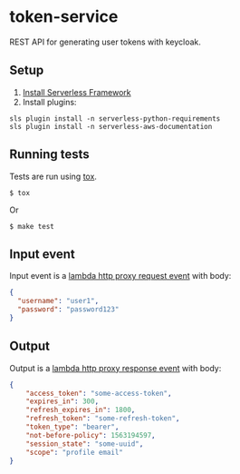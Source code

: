 # token-service

REST API for generating user tokens with keycloak.

## Setup

1. [Install Serverless Framework](https://serverless.com/framework/docs/getting-started/)
2. Install plugins: 
```
sls plugin install -n serverless-python-requirements
sls plugin install -n serverless-aws-documentation
```

## Running tests

Tests are run using [tox](https://pypi.org/project/tox/).

```
$ tox
```
Or
```
$ make test
```

## Input event

Input event is a [lambda http proxy request event](https://serverless.com/framework/docs/providers/aws/events/apigateway/#example-lambda-proxy-event-default) with body:
```json
{
  "username": "user1",
  "password": "password123"
}
```

## Output

Output is a [lambda http proxy response event](https://docs.aws.amazon.com/apigateway/latest/developerguide/set-up-lambda-proxy-integrations.html#api-gateway-simple-proxy-for-lambda-output-format) with body:
```json
{
    "access_token": "some-access-token",
    "expires_in": 300,
    "refresh_expires_in": 1800,
    "refresh_token": "some-refresh-token",
    "token_type": "bearer",
    "not-before-policy": 1563194597,
    "session_state": "some-uuid",
    "scope": "profile email"
}
```